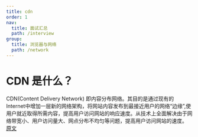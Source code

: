 ```yaml
---
title: cdn
order: 1
nav:
  title: 面试汇总
  path: /interview
group:
  title: 浏览器与网络 
  path: /network
---
```


# CDN 是什么？
CDN(Content Delivery Network) 即内容分布网络。其目的是通过现有的Internet中增加一层新的网络架构，将网站内容发布到最接近用户的网络“边缘”,使用户就近取得所需内容，提高用户访问网站的响应速度。从技术上全面解决由于网络带宽小、用户访问量大、网点分布不均匀等问题，提高用户访问网站的速度。
[原文](https://www.cnblogs.com/seanxyh/archive/2013/04/16/3023499.html)
